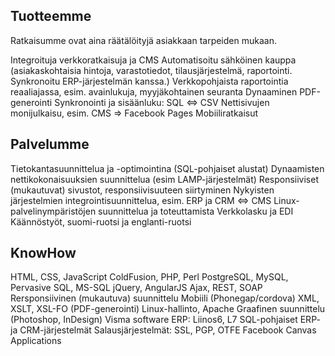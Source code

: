 ## Tuotteemme

Ratkaisumme ovat aina räätälöityjä asiakkaan tarpeiden mukaan.

Integroituja verkkoratkaisuja ja CMS
Automatisoitu sähköinen kauppa (asiakaskohtaisia hintoja, varastotiedot, tilausjärjestelmä, raportointi. Synkronoitu ERP-järjestelmän kanssa.)
Verkkopohjaista raportointia reaaliajassa, esim. avainlukuja, myyjäkohtainen seuranta
Dynaaminen PDF-generointi
Synkronointi ja sisäänluku: SQL ⇔ CSV
Nettisivujen monijulkaisu, esim. CMS ⇒ Facebook Pages
Mobiiliratkaisut

## Palvelumme

Tietokantasuunnittelua ja -optimointina (SQL-pohjaiset alustat)
Dynaamisten nettikokonaisuuksien suunnittelua (esim LAMP-järjestelmät)
Responsiiviset (mukautuvat) sivustot, responsiivisuuteen siirtyminen
Nykyisten järjestelmien integrointisuunnittelua, esim. ERP ja CRM ⇔ CMS
Linux-palvelinympäristöjen suunnittelua ja toteuttamista
Verkkolasku ja EDI
Käännöstyöt, suomi-ruotsi ja englanti-ruotsi

## KnowHow

HTML, CSS, JavaScript
ColdFusion, PHP, Perl
PostgreSQL, MySQL, Pervasive SQL, MS-SQL
jQuery, AngularJS
Ajax, REST, SOAP
Rersponsiivinen (mukautuva) suunnittelu
Mobiili (Phonegap/cordova)
XML, XSLT, XSL-FO (PDF-generointi)
Linux-hallinto, Apache
Graafinen suunnittelu (Photoshop, InDesign)
Visma software ERP: Liinos6, L7
SQL-pohjaiset ERP- ja CRM-järjestelmät
Salausjärjestelmät: SSL, PGP, OTFE
Facebook Canvas Applications
